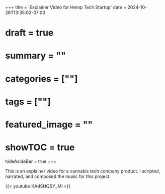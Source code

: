 +++
title = 'Explainer Video for Hemp Tech Startup'
date = 2024-10-26T13:35:02-07:00
# draft = true
# summary = ""
# categories = [""]
# tags = [""]
# featured_image = ""
# showTOC = true
hideAsideBar = true
+++

This is an explainer video for a cannabis tech company product. I scripted, narrated, and composed the music for this project.

{{< youtube KAdSHQSY_MI >}}

<!--more-->
